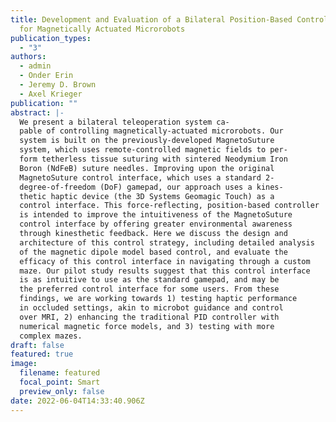 ```yaml
---
title: Development and Evaluation of a Bilateral Position-Based Control System
  for Magnetically Actuated Microrobots
publication_types:
  - "3"
authors:
  - admin
  - Onder Erin
  - Jeremy D. Brown
  - Axel Krieger
publication: ""
abstract: |-
  We present a bilateral teleoperation system ca-
  pable of controlling magnetically-actuated microrobots. Our
  system is built on the previously-developed MagnetoSuture
  system, which uses remote-controlled magnetic fields to per-
  form tetherless tissue suturing with sintered Neodymium Iron
  Boron (NdFeB) suture needles. Improving upon the original
  MagnetoSuture control interface, which uses a standard 2-
  degree-of-freedom (DoF) gamepad, our approach uses a kines-
  thetic haptic device (the 3D Systems Geomagic Touch) as a
  control interface. This force-reflecting, position-based controller
  is intended to improve the intuitiveness of the MagnetoSuture
  control interface by offering greater environmental awareness
  through kinesthetic feedback. Here we discuss the design and
  architecture of this control strategy, including detailed analysis
  of the magnetic dipole model based control, and evaluate the
  efficacy of this control interface in navigating through a custom
  maze. Our pilot study results suggest that this control interface
  is as intuitive to use as the standard gamepad, and may be
  the preferred control interface for some users. From these
  findings, we are working towards 1) testing haptic performance
  in occluded settings, akin to microbot guidance and control
  over MRI, 2) enhancing the traditional PID controller with
  numerical magnetic force models, and 3) testing with more
  complex mazes.
draft: false
featured: true
image:
  filename: featured
  focal_point: Smart
  preview_only: false
date: 2022-06-04T14:33:40.906Z
---
```

